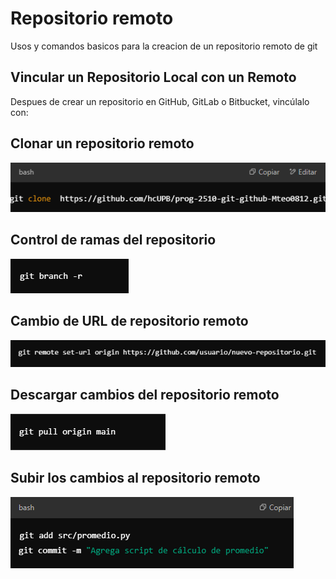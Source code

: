 # Repositorio remoto 
Usos y comandos basicos para la creacion de un repositorio remoto de git 

## Vincular un Repositorio Local con un Remoto
Despues de crear un repositorio en GitHub, GitLab o Bitbucket, vincúlalo con:


## Clonar un repositorio remoto 
![git remote](../imagens/repo_clonado.png)


## Control de ramas del repositorio 
![Ramas del repositorio](../imagens/Admin_ramas.png)

## Cambio de URL de repositorio remoto 
![Cambio url](../imagens/Cambiar_URL.png)

## Descargar cambios del repositorio remoto
![Descargar](../imagens/Descarga.png)

## Subir los cambios al repositorio remoto 
![CAMBIOS](../imagens/commit.png)
